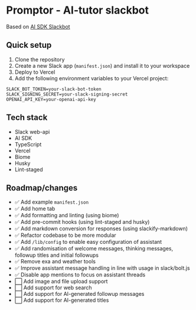 # Promptor - AI-tutor slackbot

Based on [AI SDK Slackbot](https://github.com/vercel-labs/ai-sdk-slackbot)

## Quick setup

1. Clone the repository
2. Create a new Slack app (`manifest.json`) and install it to your workspace
3. Deploy to Vercel
4. Add the following environment variables to your Vercel project:

```
SLACK_BOT_TOKEN=your-slack-bot-token
SLACK_SIGNING_SECRET=your-slack-signing-secret
OPENAI_API_KEY=your-openai-api-key
```

## Tech stack
- Slack web-api
- AI SDK
- TypeScript
- Vercel
- Biome
- Husky
- Lint-staged

## Roadmap/changes
- ✅ Add example `manifest.json`
- ✅ Add home tab
- ✅ Add formatting and linting (using biome)
- ✅ Add pre-commit hooks (using lint-staged and husky)
- ✅ Add markdown conversion for responses (using slackify-markdown)
- ✅ Refactor codebase to be more modular
- ✅ Add `/lib/config` to enable easy configuration of assistant
- ✅ Add randomisation of welcome messages, thinking messages, followup titles and initial followups
- ✅ Remove exa and weather tools
- ✅ Improve assistant message handling in line with usage in slack/bolt.js
- ✅ Disable app mentions to focus on assistant threads
- ⬜ Add image and file upload support
- ⬜ Add support for web search
- ⬜ Add support for AI-generated followup messages
- ⬜ Add support for AI-generated titles

